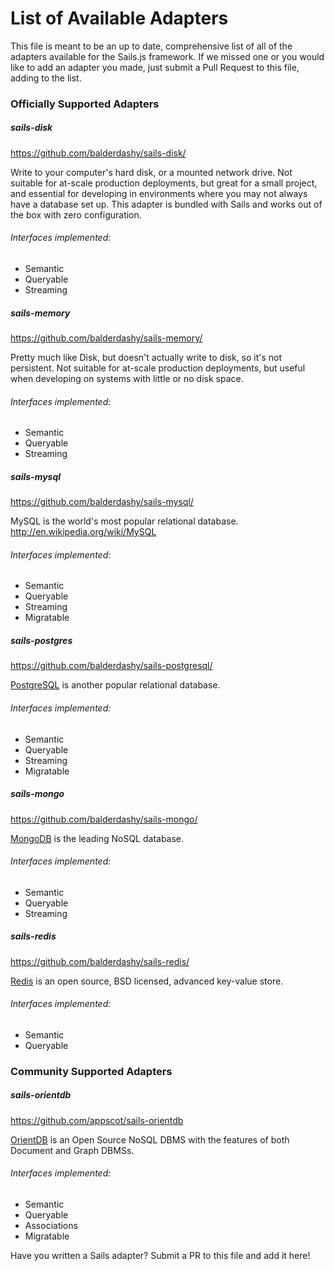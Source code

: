 # List of Available Adapters
This file is meant to be an up to date, comprehensive list of all of the adapters available for the Sails.js framework.  If we missed one or you would like to add an adapter you made, just submit a Pull Request to this file, adding to the list.

### Officially Supported Adapters

##### sails-disk

https://github.com/balderdashy/sails-disk/

Write to your computer's hard disk, or a mounted network drive.  Not suitable for at-scale production deployments, but great for a small project, and essential for developing in environments where you may not always have a database set up. This adapter is bundled with Sails and works out of the box with zero configuration.

###### Interfaces implemented:
+ Semantic
+ Queryable
+ Streaming


##### sails-memory

https://github.com/balderdashy/sails-memory/

Pretty much like Disk, but doesn't actually write to disk, so it's not persistent.  Not suitable for at-scale production deployments, but useful when developing on systems with little or no disk space.

###### Interfaces implemented:
+ Semantic
+ Queryable
+ Streaming


##### sails-mysql

https://github.com/balderdashy/sails-mysql/

MySQL is the world's most popular relational database.
http://en.wikipedia.org/wiki/MySQL

###### Interfaces implemented:
+ Semantic
+ Queryable
+ Streaming
+ Migratable


##### sails-postgres

https://github.com/balderdashy/sails-postgresql/

[PostgreSQL](http://en.wikipedia.org/wiki/PostgreSQL) is another popular relational database. 

###### Interfaces implemented:
+ Semantic
+ Queryable
+ Streaming
+ Migratable


##### sails-mongo

https://github.com/balderdashy/sails-mongo/


[MongoDB](http://en.wikipedia.org/wiki/MongoDB) is the leading NoSQL database.
  
###### Interfaces implemented:
+ Semantic
+ Queryable
+ Streaming

##### sails-redis

https://github.com/balderdashy/sails-redis/

[Redis](http://redis.io/) is an open source, BSD licensed, advanced key-value store.

###### Interfaces implemented:
+ Semantic
+ Queryable


### Community Supported Adapters

##### sails-orientdb

https://github.com/appscot/sails-orientdb

[OrientDB](http://en.wikipedia.org/wiki/OrientDB) is an Open Source NoSQL DBMS with the features of both Document and Graph DBMSs. 

###### Interfaces implemented:
+ Semantic
+ Queryable
+ Associations
+ Migratable

Have you written a Sails adapter? Submit a PR to this file and add it here!

<docmeta name="uniqueID" value="adapterList22829">
<docmeta name="displayName" value="Available Adapters">
